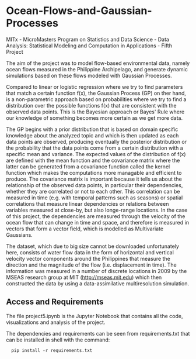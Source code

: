 # Ocean-Flows-and-Gaussian-Processes
MITx - MicroMasters Program on Statistics and Data Science - Data Analysis: Statistical Modeling and Computation in Applications - Fifth Project

The aim of the project was to model flow-based environmental data, namely ocean flows measured in the Philippine Archipelago, and generate dynamic simulations based on these flows modeled with Gaussian Processes.

Compared to linear or logistic regression where we try to find parameters that match a certain function f(x), the Gaussian Process (GP) on ther hand, is a non-parametric approach based on probabilities where we try to find a distribution over the possible functions f(x) that are consistent with the observed data points. This is the Bayesian approach or Bayes' Rule where our knowledge of something becomes more certain as we get more data.

The GP begins with a prior distribution that is based on domain specific knowledge about the analyzed topic and which is then updated as each data points are observed, producing eventually the posterior distribution or the probability that the data points come from a certain distribution with a specific mean and variance. The expected values of the distribution of f(x) are defined with the mean function and the covariance matrix where the latter can be generated from a covariance function called the kernel function which makes the computations more managable and efficient to produce. The covariance matrix is important because it tells us about the relationship of the observed data points, in particular their dependencies, whether they are correlated or not to each other. This correlation can be measured in time (e.g. with temporal patterns such as seasons) or spatial correlations that measure linear dependencies or relations between variables measured at close-by, but also longe-range locations. In the case of this project, the dependencies are measured through the velocity of the ocean flow that can change in time and space, and therefore is measured in vectors that form a vector field, which is modelled as Multivariate Gaussians.

The dataset, which due to big size cannot be downloaded unfortunately here, consists of water flow data in the form of horizontal and vertical velocity vector components around the Philippines that measure the direction and the magnitude of the flow (i.e. displacement in time). The information was measured in a number of discrete locations in 2009 by the MSEAS research group at MIT (http://mseas.mit.edu) which then constructed the data by using a data-assimilative multiresolution simulation.

## Access and Requirements

The file project5.ipynb is the Jupyter Notebook that contains all the code, visualizations and analysis of the project.

The dependencies and requirements can be seen from requirements.txt that can be installed in shell with the command:

      pip install -r requirements.txt


